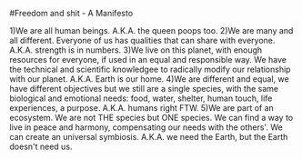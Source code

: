 #Freedom and shit - A Manifesto

1)We are all human beings. A.K.A. the queen poops too.
2)We are many and all different. Everyone of us has qualities that can share with everyone. A.K.A. strength is in numbers.
3)We live on this planet, with enough resources for everyone, if used in an equal and responsible way. We have the technical and scientific knowledgee to radically modify our relationship with our planet. A.K.A. Earth is our home.
4)We are different and equal, we have different objectives but we still are a single species, with the same biological and emotional needs: food, water, shelter, human touch, life experiences, a purpose. A.K.A. humans right FTW.
5)We are part of an ecosystem. We are not THE species but ONE species. We can find a way to live in peace and harmony, compensating our needs with the others'. We can create an universal symbiosis. A.K.A. we need the Earth, but the Earth doesn't need us.
